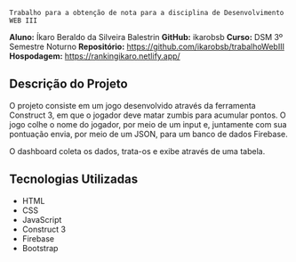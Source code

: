 `Trabalho para a obtenção de nota para a disciplina de Desenvolvimento WEB III`

**Aluno:** Íkaro Beraldo da Silveira Balestrin
**GitHub:** ikarobsb
**Curso:** DSM 3º Semestre Noturno
**Repositório:** https://github.com/ikarobsb/trabalhoWebIII
**Hospodagem:** https://rankingikaro.netlify.app/

## Descrição do Projeto

O projeto consiste em um jogo desenvolvido através da ferramenta Construct 3, em que o 
jogador deve matar zumbis para acumular pontos. O jogo colhe o nome do jogador, por meio de 
um input e, juntamente com sua pontuação envia, por meio de um JSON, para um banco de dados
Firebase.

O dashboard coleta os dados, trata-os e exibe através de uma tabela.

## Tecnologias Utilizadas

- HTML
- CSS
- JavaScript
- Construct 3
- Firebase
- Bootstrap